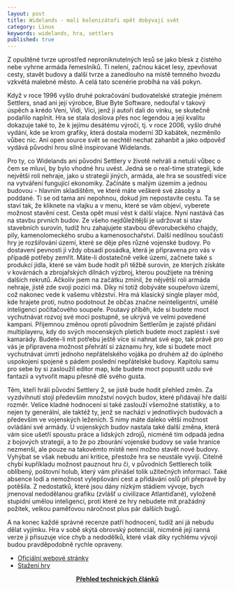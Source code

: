 ```yaml
---
layout: post
title: Widelands - malí kolonizátoři opět dobývají svět
category: Linux
keywords: widelands, hra, settlers
published: true
---
```


Z opuštěné tvrze uprostřed neproniknutelných lesů se jako blesk z čistého nebe vyhrne armáda řemeslníků. Ti nelení, začnou kácet lesy, zpevňovat cesty, stavět budovy a další tvrze a zanedlouho na místě temného hvozdu vzkvétá malebné město. A celá tato scenérie probíhá na váš pokyn.

Když v roce 1996 vyšlo druhé pokračování budovatelské strategie jménem Settlers, snad ani její výrobce, Blue Byte Software, nedoufal v takový úspěch a krédo Veni, Vidi, Vici, jenž jí autoři dali do vínku, se skutečně podařilo naplnit. Hra se stala doslova přes noc legendou a její kvalitu dokazuje také to, že k jejímu desátému výročí, tj. v roce 2006, vyšlo druhé vydání, kde se krom grafiky, která dostala moderní 3D kabátek, nezměnilo vůbec nic. Ani open source svět se nechtěl nechat zahanbit a jako odpověď vydává původní hrou silně inspirované Widelands.

Pro ty, co Widelands ani původní Settlery v životě nehráli a netuší vůbec o čem se mluví, by bylo vhodné hru uvést. Jedná se o real-time strategii, kde největší roli nehraje, jako u strategií jiných, armáda, ale hra se soustředí více na vytváření fungující ekonomiky. Začínáte s malým územím a jednou budovou - hlavním skladištěm, ve které máte veškeré své zásoby a poddané. Ti se od tama ani nepohnou, dokud jim nepostavíte cestu. Ta se staví tak, že kliknete na vlajku a v menu, které se vám objeví, vyberete možnost stavění cest. Cesta opět musí vést k další vlajce. Nyní nastává čas na stavbu prvních budov. Ze všeho nejdůležitější je udržovat si stav stavebních surovin, tudíž hru zahajujete stavbou dřevorubeckého chajdy, pily, kamenolomeckého srubu a kamenosochařství. Další nedílnou součásti hry je rozšiřování území, které se děje přes různé vojenské budovy. Po dostavení pevnosti ji vždy obsadí posádka, která je připravena pro vás v případě potřeby zemřít. Máte-li dostatečně velké území, začnete také s produkcí jídla, které se vám bude hodit při těžbě surovin, ze kterých získáte v kovárnách a zbrojařských dílnách výzbroj, kterou použijete na tréning dalších rekrutů. Ačkoliv jsem na začátku zmínil, že nějvětší roli armáda nehraje, jistě zde svoji pozici má. Díky ní totiž dobýváte soupeřovo území, což nakonec vede k vašemu vítězství. Hra má klasický single player mód, kde hrajete proti, nutno podotnout že občas značne neinteligentní, umělé inteligenci počítačového soupeře. Poutavý příběh, kde si budete moct vychutnávat rozvoj své moci postupně, se ukrývá ve velmi povedené kampani. Příjemnou změnou oproti původním Settlerům je zajisté přidání multiplayeru, kdy do svých mocenských pletich budete moct zaplést i své kamarády. Budete-li mít potřebu ještě více si nahnat své ego, tak právě pro vás je připravena možnost přehrátí si záznamu hry, kde si budete moct vychutnávat úmrtí jednoho nepřátelského vojáka po druhém až do úplného uspokojení spojené s pádem poslední nepřátelské budovy. Kapitolu samu pro sebe by si zasloužil editor map, kde budete moct popustit uzdu své fantazii a vytvořit mapu přesně dlé svého gusta.

Těm, kteří hráli původní Settlery 2, se jistě bude hodit přehled změn. Za vyzdvihnutí stojí především množství nových budov, které přidávají hře další rozměr. Velice kladné hodnocení si také zaslouží všemožné statistiky, a to nejen ty generální, ale taktéž ty, jenž se nachází v jednotlivých budovách a především ve vojenských leženích. S nimy máte daleko větší možnost ovládání své armády. U vojenských budov nastala také další změna, která vám sice ušetří spoustu práce a lidských zdrojů, nicméně tím odpadá jedna z bojových strategií, a to že po zbourání vojenské budovy se vaše hranice nezmenší, ale pouze na takovémto místě není možno stavět nové budovy. Vyhýbat se však nebudu ani kritice, přestože hra se neustále vyvíjí. Citelně chybí kupříkladu možnost pauznout hru či, v původních Settlerech tolik oblíbený, poštovní holub, který vám přinášel tolik užitečných informací. Také absence lodí a nemožnost vylepšování cest a přidávání oslů při přepravě by potěšila. Z nedostatků, které jsou dány nízkým stádiem vývoje, bych jmenoval nedodělanou grafiku (zvlášť u civilizace Atlantiďané), vyloženě stupidní umělou inteligenci, proti které ze hry nebudete mít pražádný požitek, velkou paměťovou náročnost plus pár dalších bugů.

A na konec každé správné recenze patří hodnocení, tudíž ani já nebudu dělat vyjímku. Hra v sobě skýtá obrovský potenciál, nicméně její ranná verze ji přisuzuje více chyb a nedodělků, které však díky rychlému vývoji budou pravděpodobně rychle opraveny.

* [Oficiální webové stránky](https://www.widelands.org/)
* [Stažení hry](https://www.widelands.org/wiki/Download/)

<center><b><a href="../">Přehled technických článků</a></b></center>
